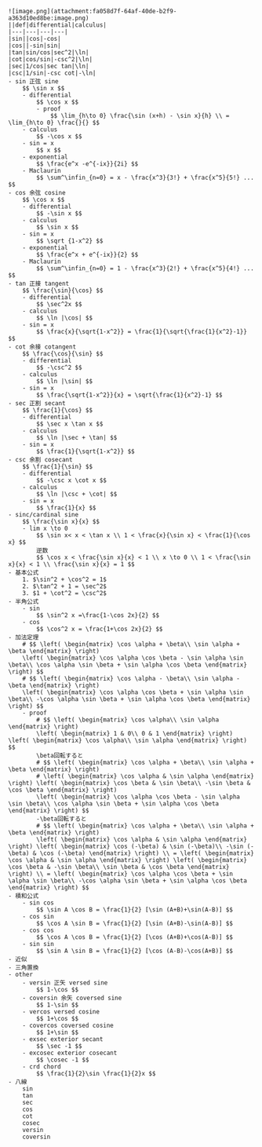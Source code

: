 
    ![image.png](attachment:fa058d7f-64af-40de-b2f9-a363d10ed8be:image.png)
    ||def|differential|calculus|
    |---|---|---|---|
    |sin||cos|-cos|
    |cos||-sin|sin|
    |tan|sin/cos|sec^2|\ln|
    |cot|cos/sin|-csc^2|\ln|
    |sec|1/cos|sec tan|\ln|
    |csc|1/sin|-csc cot|-\ln|
    - sin 正弦 sine
        $$ \sin x $$
        - differential
            $$ \cos x $$
            - proof
                $$ \lim_{h\to 0} \frac{\sin (x+h) - \sin x}{h} \\ = \lim_{h\to 0} \frac{}{} $$
        - calculus
            $$ -\cos x $$
        - sin = x
            $$ x $$
        - exponential
            $$ \frac{e^x -e^{-ix}}{2i} $$
        - Maclaurin
            $$ \sum^\infin_{n=0} = x - \frac{x^3}{3!} + \frac{x^5}{5!} ... $$
    - cos 余弦 cosine
        $$ \cos x $$
        - differential
            $$ -\sin x $$
        - calculus
            $$ \sin x $$
        - sin = x
            $$ \sqrt {1-x^2} $$
        - exponential
            $$ \frac{e^x + e^{-ix}}{2} $$
        - Maclaurin
            $$ \sum^\infin_{n=0} = 1 - \frac{x^3}{2!} + \frac{x^5}{4!} ... $$
    - tan 正接 tangent
        $$ \frac{\sin}{\cos} $$
        - differential
            $$ \sec^2x $$
        - calculus
            $$ \ln |\cos| $$
        - sin = x
            $$ \frac{x}{\sqrt{1-x^2}} = \frac{1}{\sqrt{\frac{1}{x^2}-1}} $$
    - cot 余接 cotangent
        $$ \frac{\cos}{\sin} $$
        - differential
            $$ -\csc^2 $$
        - calculus
            $$ \ln |\sin| $$
        - sin = x
            $$ \frac{\sqrt{1-x^2}}{x} = \sqrt{\frac{1}{x^2}-1} $$
    - sec 正割 secant
        $$ \frac{1}{\cos} $$
        - differential
            $$ \sec x \tan x $$
        - calculus
            $$ \ln |\sec + \tan| $$
        - sin = x
            $$ \frac{1}{\sqrt{1-x^2}} $$
    - csc 余割 cosecant
        $$ \frac{1}{\sin} $$
        - differential
            $$ -\csc x \cot x $$
        - calculus
            $$ \ln |\csc + \cot| $$
        - sin = x
            $$ \frac{1}{x} $$
    - sinc/cardinal sine
        $$ \frac{\sin x}{x} $$
        - lim x \to 0
            $$ \sin x< x < \tan x \\ 1 < \frac{x}{\sin x} < \frac{1}{\cos x} $$
            逆数
            $$ \cos x < \frac{\sin x}{x} < 1 \\ x \to 0 \\ 1 < \frac{\sin x}{x} < 1 \\ \frac{\sin x}{x} = 1 $$
    - 基本公式
        1. $\sin^2 + \cos^2 = 1$
        2. $\tan^2 + 1 = \sec^2$
        3. $1 + \cot^2 = \csc^2$
    - 半角公式
        - sin
            $$ \sin^2 x =\frac{1-\cos 2x}{2} $$
        - cos
            $$ \cos^2 x = \frac{1+\cos 2x}{2} $$
    - 加法定理
        # $$ \left( \begin{matrix} \cos \alpha + \beta\\ \sin \alpha + \beta \end{matrix} \right)
        \left( \begin{matrix} \cos \alpha \cos \beta - \sin \alpha \sin \beta\\ \cos \alpha \sin \beta + \sin \alpha \cos \beta \end{matrix} \right) $$
        # $$ \left( \begin{matrix} \cos \alpha - \beta\\ \sin \alpha - \beta \end{matrix} \right)
        \left( \begin{matrix} \cos \alpha \cos \beta + \sin \alpha \sin \beta\\ -\cos \alpha \sin \beta + \sin \alpha \cos \beta \end{matrix} \right) $$
        - proof
            # $$ \left( \begin{matrix} \cos \alpha\\ \sin \alpha \end{matrix} \right)
            \left( \begin{matrix} 1 & 0\\ 0 & 1 \end{matrix} \right) \left( \begin{matrix} \cos \alpha\\ \sin \alpha \end{matrix} \right) $$
            \beta回転すると
            # $$ \left( \begin{matrix} \cos \alpha + \beta\\ \sin \alpha + \beta \end{matrix} \right)
            # \left( \begin{matrix} \cos \alpha & \sin \alpha \end{matrix} \right) \left( \begin{matrix} \cos \beta & \sin \beta\\ -\sin \beta & \cos \beta \end{matrix} \right)
            \left( \begin{matrix} \cos \alpha \cos \beta - \sin \alpha \sin \beta\\ \cos \alpha \sin \beta + \sin \alpha \cos \beta \end{matrix} \right) $$
            -\beta回転すると
            # $$ \left( \begin{matrix} \cos \alpha + \beta\\ \sin \alpha + \beta \end{matrix} \right)
            \left( \begin{matrix} \cos \alpha & \sin \alpha \end{matrix} \right) \left( \begin{matrix} \cos (-\beta) & \sin (-\beta)\\ -\sin (-\beta) & \cos (-\beta) \end{matrix} \right) \\ = \left( \begin{matrix} \cos \alpha & \sin \alpha \end{matrix} \right) \left( \begin{matrix} \cos \beta & -\sin \beta\\ \sin \beta & \cos \beta \end{matrix} \right) \\ = \left( \begin{matrix} \cos \alpha \cos \beta + \sin \alpha \sin \beta\\ -\cos \alpha \sin \beta + \sin \alpha \cos \beta \end{matrix} \right) $$
    - 積和公式
        - sin cos
            $$ \sin A \cos B = \frac{1}{2} [\sin (A+B)+\sin(A-B)] $$
        - cos sin
            $$ \cos A \sin B = \frac{1}{2} [\sin (A+B)-\sin(A-B)] $$
        - cos cos
            $$ \cos A \cos B = \frac{1}{2} [\cos (A+B)+\cos(A-B)] $$
        - sin sin
            $$ \sin A \sin B = \frac{1}{2} [\cos (A-B)-\cos(A+B)] $$
    - 近似
    - 三角置換
    - other
        - versin 正矢 versed sine
            $$ 1-\cos $$
        - coversin 余矢 coversed sine
            $$ 1-\sin $$
        - vercos versed cosine
            $$ 1+\cos $$
        - covercos coversed cosine
            $$ 1+\sin $$
        - exsec exterior secant
            $$ \sec -1 $$
        - excosec exterior cosecant
            $$ \cosec -1 $$
        - crd chord
            $$ \frac{1}{2}\sin \frac{1}{2}x $$
    - 八線
        sin
        tan
        sec
        cos
        cot
        cosec
        versin
        coversin